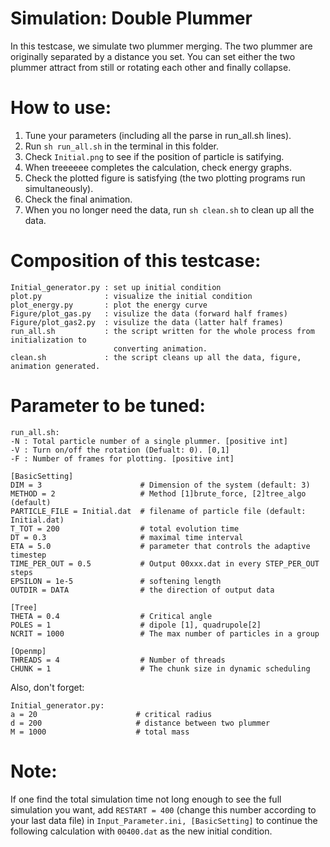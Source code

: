 # Simulation: Double Plummer

In this testcase, we simulate two plummer merging. The two plummer are originally separated by a distance you set. You can set either the two plummer attract from still or rotating each other and finally collapse.

# How to use:
1. Tune your parameters (including all the parse in run_all.sh lines).
2. Run `sh run_all.sh` in the terminal in this folder.
3. Check `Initial.png` to see if the position of particle is satifying.
4. When treeeeee completes the calculation, check energy graphs.
5. Check the plotted figure is satisfying (the two plotting programs run simultaneously).
6. Check the final animation.
7. When you no longer need the data, run `sh clean.sh` to clean up all the data.

# Composition of this testcase:
```
Initial_generator.py : set up initial condition
plot.py              : visualize the initial condition
plot_energy.py       : plot the energy curve
Figure/plot_gas.py   : visulize the data (forward half frames)
Figure/plot_gas2.py  : visulize the data (latter half frames)
run_all.sh           : the script written for the whole process from initialization to        
                       converting animation.
clean.sh             : the script cleans up all the data, figure, animation generated.
```

# Parameter to be tuned:
```
run_all.sh:
-N : Total particle number of a single plummer. [positive int]
-V : Turn on/off the rotation (Defualt: 0). [0,1]
-F : Number of frames for plotting. [positive int]

[BasicSetting]
DIM = 3                      # Dimension of the system (default: 3)
METHOD = 2                   # Method [1]brute_force, [2]tree_algo (default)
PARTICLE_FILE = Initial.dat  # filename of particle file (default: Initial.dat)
T_TOT = 200                  # total evolution time
DT = 0.3                     # maximal time interval
ETA = 5.0                    # parameter that controls the adaptive timestep
TIME_PER_OUT = 0.5           # Output 00xxx.dat in every STEP_PER_OUT steps
EPSILON = 1e-5               # softening length
OUTDIR = DATA                # the direction of output data

[Tree]
THETA = 0.4                  # Critical angle
POLES = 1                    # dipole [1], quadrupole[2]
NCRIT = 1000                 # The max number of particles in a group

[Openmp]
THREADS = 4                  # Number of threads
CHUNK = 1                    # The chunk size in dynamic scheduling
```
Also, don't forget:
```
Initial_generator.py:
a = 20                      # critical radius
d = 200                     # distance between two plummer
M = 1000                    # total mass
```
# Note:
If one find the total simulation time not long enough to see the full simulation you want, add `RESTART = 400` (change this number according to your last data file) in `Input_Parameter.ini, [BasicSetting]` to continue the following calculation with `00400.dat` as the new initial condition.